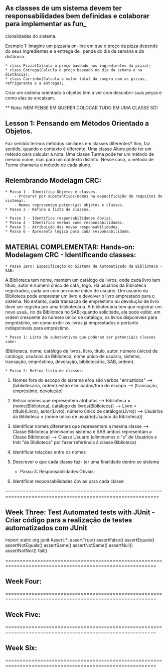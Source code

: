 ## As classes de um sistema devem ter responsabilidades bem definidas e colaborar para implementar as fun_
cionalidades do sistema.

Exemplo 1: Imagine um pizzaria on-line em que o preço da pizza depende do seus ingredientes e a entrega de_
pende do dia da semana e da distância.

    * class Pizza(Calcula o preço baseado nos ingredientes da pizza);
    * class Entrega(Calcula o preço baseado no dia da semana e na distância);
    * class Carrinho(Calcula o valor total da compra com as pizzas, refrigerante e a entrega);

Criar um sistema orientado á objetos tem a ver com descobrir suas peças e como elas se encaixam.

** Nota: NEM PENSE EM QUERER COLOCAR TUDO EM UMA CLASSE SÓ!

## Lesson 1: Pensando em Métodos Orientado a Objetos.
Faz sentido termos métodos similares em classes diferentes? Sim, faz sentido, quando o contexto é diferente.
Uma classe Aluno pode ter um método para calcular a nota. Uma classe Turma pode ter um método de mesmo nome,
mas para um contexto distinto. Nesse caso, o método de Turma chamaria o método de cada aluno.

## Relembrando Modelagm CRC:
    * Passo 1 - Identifica Objetos e classes.
        - Procurar por substantivos(nomes na especificação de requsitos do sistema).
        - Nomes representam potenciais objetos e classes.
    * Passo 2 - Refina a lista de classes.
        - 
    * Passo 3 - Identifica responsabilidades óbvias.
    * Passo 4 - Identifica verbos como responsabilidades.
    * Passo 5 - Atribuição das novas responsabilidades.
    * Passo 6 - Apresenta lógica para cada responsabilidade.


## MATERIAL COMPLEMENTAR:  Hands-on: Modelagem CRC - Identificando classes:

    * Passo Zero: Especificação do Sistema de Automatizado da Biblioteca - SAB:

A Biblioteca tem nome, mantém um catálogo de livros, onde cada livro tem título, autor e número único de catá_
logo. Há usuários da Biblioteca registrados, cada um com um nome único de usuário. Um usuário da Biblioteca 
pode emprestar um livro e devolver o livro emprestado para o sistema. No entanto, cada transação de empréstimo
ou devolução de livro deve ser registra por uma bibliotecária. A bibliotecária tem que registrar um novo usuá_
rio da Biblioteca no SAB; quando solicitada, ela pode exibir, em ordem crescente  do número único de catálogo,
os livros disponíveis para empréstimo, em como exibir os livros já emprestados e portanto indisponíveis para 
empréstimo. 

    * Passo 1: Lista de substantivos que poderam ser potenciais classes como:

(Biblioteca, nome, catálogo de livros, livro, título, autor, número únicod de catálogo, usuários da Biblioteca, nome único de usuário, sistema, transação, empréstimo, devolução, bibliotecária, SAB, ordem).

    * Passo 2: Refina lista de classes:

1) Nomes fora do escopo do sistema e/ou são verbos "enrustidos"
        --> (bibliotecária, ordem) estão eliminados/fora do escopo
        --> (transação, empréstimo, devolução)
2) Retirar nomes que representem atributos
        --> Biblioteca = (nome(Biblioteca), catálogo de livros(Biblioteca))
        --> Livro = (título(Livro), autor(Livro), número único de catálogo(Livro))
        --> Usuários da Biblioteca = (nome único de usuário(Usuário da Biblioteca))
3) Identificar nomes diferentes que representam a mesma classe
        --> Classe Biblioteca (eliminamos sistema e SAB ambos representam a Classe Biblioteca)
        --> Classe Usuario (eliminamos o "s" de Usuários e tmb "da Biblioteca" por fazer referência á classe Biblioteca) 
4) Identificar relações entre os nomes
5) Descrever o que cada classe faz- ter uma finalidade dentro so sistema

    * Passo 3: Responsabilidades Óbvias:

1) Identificar responsabilidades óbvias para cada classe

===========================================================================================================
## Week Three: Test Automated tests with JUnit - Criar código para a realização de testes automatizados com JUnit

import static org.junit.Assert.*;
    assertTrue()
    assertFalse()
    assertEquals()
    assertNotEquals()
    assertSame()
    assertNotSame()
    assertNull()
    assertNotNull()
    fail()
    
==========================================================================================================
## Week Four:
==========================================================================================================
## Week Five:
==========================================================================================================
## Week Six:
==========================================================================================================


